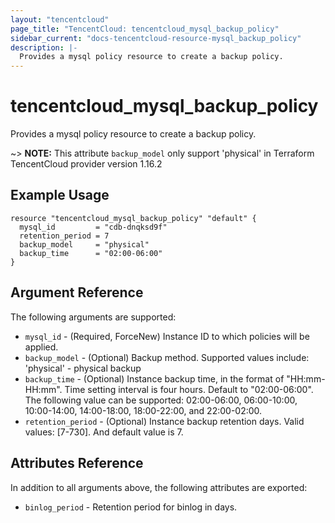 ```yaml
---
layout: "tencentcloud"
page_title: "TencentCloud: tencentcloud_mysql_backup_policy"
sidebar_current: "docs-tencentcloud-resource-mysql_backup_policy"
description: |-
  Provides a mysql policy resource to create a backup policy.
---
```


# tencentcloud_mysql_backup_policy

Provides a mysql policy resource to create a backup policy.

~> **NOTE:** This attribute `backup_model` only support 'physical' in Terraform TencentCloud provider version 1.16.2

## Example Usage

```hcl
resource "tencentcloud_mysql_backup_policy" "default" {
  mysql_id         = "cdb-dnqksd9f"
  retention_period = 7
  backup_model     = "physical"
  backup_time      = "02:00-06:00"
}
```

## Argument Reference

The following arguments are supported:

* `mysql_id` - (Required, ForceNew) Instance ID to which policies will be applied.
* `backup_model` - (Optional) Backup method. Supported values include: 'physical' - physical backup
* `backup_time` - (Optional) Instance backup time, in the format of "HH:mm-HH:mm". Time setting interval is four hours. Default to "02:00-06:00". The following value can be supported: 02:00\-06:00, 06:00\-10:00, 10:00\-14:00, 14:00\-18:00, 18:00\-22:00, and 22:00\-02:00.
* `retention_period` - (Optional) Instance backup retention days. Valid values: [7-730]. And default value is 7.

## Attributes Reference

In addition to all arguments above, the following attributes are exported:

* `binlog_period` - Retention period for binlog in days.


